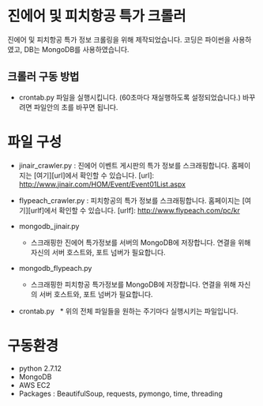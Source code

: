 진에어 및 피치항공 특가 크롤러 
====================
진에어 및 피치항공 특가 정보 크롤링을 위해 제작되었습니다.
코딩은 파이썬을 사용하였고, DB는 MongoDB를 사용하였습니다.

크롤러 구동 방법
------------
* crontab.py 파일을 실행시킵니다. (60초마다 재실행하도록 설정되었습니다.) 바꾸려면 파일안의 초를 바꾸면 됩니다.

# 파일 구성
* jinair_crawler.py : 진에어 이벤트 게시판의 특가 정보를 스크래핑합니다. 홈페이지는 [여기][url]에서 확인할 수 있습니다.
[url]: http://www.jinair.com/HOM/Event/Event01List.aspx 

* flypeach_crawler.py : 피치항공의 특가 정보를 스크래핑합니다. 홈페이지는 [여기][urlf]에서 확인할 수 있습니다.
[urlf]: http://www.flypeach.com/pc/kr

* mongodb_jinair.py
    * 스크래핑한 진에어 특가정보를 서버의 MongoDB에 저장합니다. 연결을 위해 자신의 서버 호스트와, 포트 넘버가 필요합니다.

* mongodb_flypeach.py
    * 스크래핑한 피치항공 특가정보를 MongoDB에 저장합니다. 연결을 위해 자신의 서버 호스트와, 포트 넘버가 필요합니다.

* crontab.py
    * 위의 전체 파일들을 원하는 주기마다 실행시키는 파일입니다.
    
# 구동환경
* python 2.7.12
* MongoDB
* AWS EC2
* Packages : BeautifulSoup, requests, pymongo, time, threading
